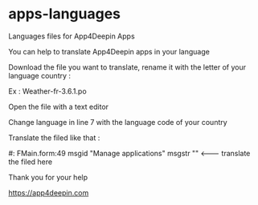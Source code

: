 # apps-languages
Languages files for App4Deepin Apps

You can help to translate App4Deepin apps in your language

Download the file you want to translate, rename it with the letter of your language country :

Ex : Weather-fr-3.6.1.po

Open the file with a text editor

Change language in line 7 with the language code of your country

Translate the filed like that :

#: FMain.form:49
msgid "Manage applications"
msgstr "" <--- translate the filed here


Thank you for your help

https://app4deepin.com
